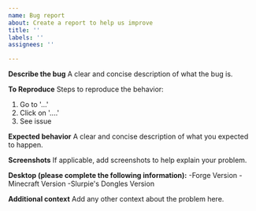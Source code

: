 ```yaml
---
name: Bug report
about: Create a report to help us improve
title: ''
labels: ''
assignees: ''

---
```


**Describe the bug**
A clear and concise description of what the bug is.

**To Reproduce**
Steps to reproduce the behavior:
1. Go to '...'
2. Click on '....'
3. See issue

**Expected behavior**
A clear and concise description of what you expected to happen.

**Screenshots**
If applicable, add screenshots to help explain your problem.

**Desktop (please complete the following information):**
 -Forge Version
-Minecraft Version
-Slurpie's Dongles Version

**Additional context**
Add any other context about the problem here.

